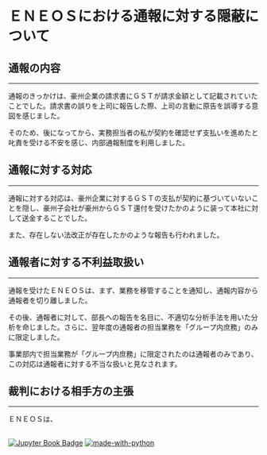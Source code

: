 # ＥＮＥＯＳにおける通報に対する隠蔽について

## 通報の内容
---
通報のきっかけは、豪州企業の請求書にＧＳＴが請求金額として記載されていたことでした。請求書の誤りを上司に報告した際、上司の言動に原告を誤導する意図を感じました。

そのため、後になってから、実務担当者の私が契約を確認せず支払いを進めたと叱責を受ける不安を感じ、内部通報制度を利用しました。

## 通報に対する対応　
---
通報に対する対応は、豪州企業に対するＧＳＴの支払が契約に基づいていないことを隠し、豪州子会社が豪州からＧＳＴ還付を受けたかのように装って本社に対して送金することでした。

また、存在しない法改正が存在したかのような報告も行われました。

## 通報者に対する不利益取扱い　
---
通報を受けたＥＮＥＯＳは、まず、業務を移管することを通知し、通報内容から通報者を切り離しました。

その後、通報者に対して、部長への報告を名目に、不適切な分析手法を用いた分析を命じました。さらに、翌年度の通報者の担当業務を「グループ内庶務」のみに限定しました。

事業部内で担当業務が「グループ内庶務」に限定されたのは通報者のみであり、この対応は通報者に対する不当な扱いと見なされます。


## 裁判における相手方の主張　
---
ＥＮＥＯＳは、


##
[![Jupyter Book Badge](https://jupyterbook.org/_images/badge.svg)](https://jupyterbook.org)
[![made-with-python](https://img.shields.io/badge/Made%20with-Python-1f425f.svg)](https://www.python.org/)